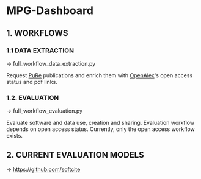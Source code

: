 # MPG-Dashboard

## 1. WORKFLOWS

### 1.1 DATA EXTRACTION
-> full_workflow_data_extraction.py

Request [PuRe](https://pure.mpg.de/) publications and enrich them with [OpenAlex](https://openalex.org/about)'s open access status and pdf links.

### 1.2. EVALUATION
-> full_workflow_evaluation.py

Evaluate software and data use, creation and sharing. Evaluation workflow depends on open access status. Currently, only the open access workflow exists. 

## 2. CURRENT EVALUATION MODELS
-> https://github.com/softcite


